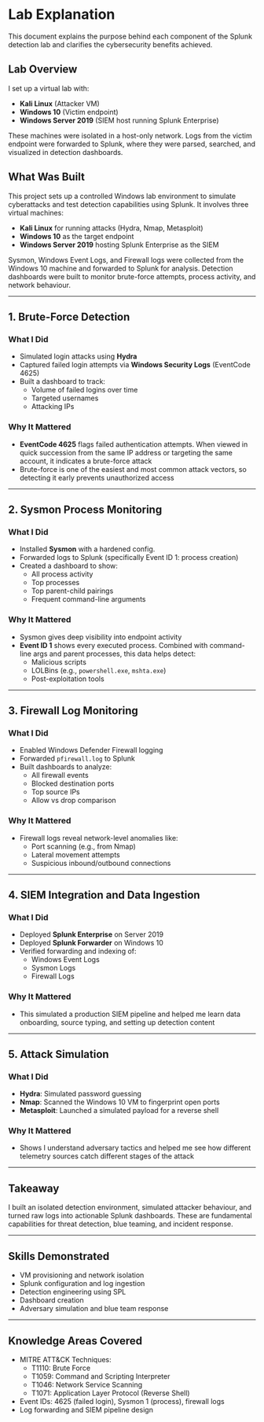 # Lab Explanation

This document explains the purpose behind each component of the Splunk detection lab and clarifies the cybersecurity benefits achieved.

## Lab Overview

I set up a virtual lab with:

- **Kali Linux** (Attacker VM)
- **Windows 10** (Victim endpoint)
- **Windows Server 2019** (SIEM host running Splunk Enterprise)

These machines were isolated in a host-only network. Logs from the victim endpoint were forwarded to Splunk, where they were parsed, searched, and visualized in detection dashboards.

## What Was Built

This project sets up a controlled Windows lab environment to simulate cyberattacks and test detection capabilities using Splunk. It involves three virtual machines:

- **Kali Linux** for running attacks (Hydra, Nmap, Metasploit)
- **Windows 10** as the target endpoint
- **Windows Server 2019** hosting Splunk Enterprise as the SIEM

Sysmon, Windows Event Logs, and Firewall logs were collected from the Windows 10 machine and forwarded to Splunk for analysis. Detection dashboards were built to monitor brute-force attempts, process activity, and network behaviour.

---

## 1. Brute-Force Detection

### What I Did
- Simulated login attacks using **Hydra**
- Captured failed login attempts via **Windows Security Logs** (EventCode 4625)
- Built a dashboard to track:
  - Volume of failed logins over time
  - Targeted usernames
  - Attacking IPs

### Why It Mattered
- **EventCode 4625** flags failed authentication attempts. When viewed in quick succession from the same IP address or targeting the same account, it indicates a brute-force attack
- Brute-force is one of the easiest and most common attack vectors, so detecting it early prevents unauthorized access

---

## 2. Sysmon Process Monitoring

### What I Did
- Installed **Sysmon** with a hardened config.
- Forwarded logs to Splunk (specifically Event ID 1: process creation)
- Created a dashboard to show:
  - All process activity
  - Top processes
  - Top parent-child pairings
  - Frequent command-line arguments

### Why It Mattered
- Sysmon gives deep visibility into endpoint activity
- **Event ID 1** shows every executed process. Combined with command-line args and parent processes, this data helps detect:
  - Malicious scripts
  - LOLBins (e.g., `powershell.exe`, `mshta.exe`)
  - Post-exploitation tools

---

## 3. Firewall Log Monitoring

### What I Did
- Enabled Windows Defender Firewall logging
- Forwarded `pfirewall.log` to Splunk
- Built dashboards to analyze:
  - All firewall events
  - Blocked destination ports
  - Top source IPs
  - Allow vs drop comparison

### Why It Mattered
- Firewall logs reveal network-level anomalies like:
  - Port scanning (e.g., from Nmap)
  - Lateral movement attempts
  - Suspicious inbound/outbound connections

---

## 4. SIEM Integration and Data Ingestion

### What I Did
- Deployed **Splunk Enterprise** on Server 2019
- Deployed **Splunk Forwarder** on Windows 10
- Verified forwarding and indexing of:
  - Windows Event Logs
  - Sysmon Logs
  - Firewall Logs

### Why It Mattered
- This simulated a production SIEM pipeline and helped me learn data onboarding, source typing, and setting up detection content

---

## 5. Attack Simulation

### What I Did
- **Hydra**: Simulated password guessing
- **Nmap**: Scanned the Windows 10 VM to fingerprint open ports
- **Metasploit**: Launched a simulated payload for a reverse shell

### Why It Mattered
- Shows I understand adversary tactics and helped me see how different telemetry sources catch different stages of the attack

---

## Takeaway
I built an isolated detection environment, simulated attacker behaviour, and turned raw logs into actionable Splunk dashboards. These are fundamental capabilities for threat detection, blue teaming, and incident response.

---

## Skills Demonstrated
- VM provisioning and network isolation
- Splunk configuration and log ingestion
- Detection engineering using SPL
- Dashboard creation
- Adversary simulation and blue team response

---

## Knowledge Areas Covered
- MITRE ATT&CK Techniques:
  - T1110: Brute Force
  - T1059: Command and Scripting Interpreter
  - T1046: Network Service Scanning
  - T1071: Application Layer Protocol (Reverse Shell)
- Event IDs: 4625 (failed login), Sysmon 1 (process), firewall logs
- Log forwarding and SIEM pipeline design
